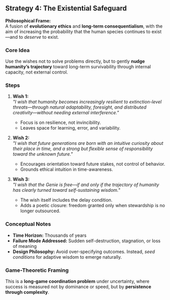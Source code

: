 ## Strategy 4: The Existential Safeguard

**Philosophical Frame:**  
A fusion of **evolutionary ethics** and **long-term consequentialism**, with the aim of increasing the probability that the human species continues to exist—and to *deserve* to exist.

### Core Idea  
Use the wishes not to solve problems directly, but to gently **nudge humanity’s trajectory** toward long-term survivability through internal capacity, not external control.

### Steps

1. **Wish 1:**  
   *"I wish that humanity becomes increasingly resilient to extinction-level threats—through natural adaptability, foresight, and distributed creativity—without needing external interference."*  
   - Focus is on resilience, not invincibility.  
   - Leaves space for learning, error, and variability.

2. **Wish 2:**  
   *"I wish that future generations are born with an intuitive curiosity about their place in time, and a strong but flexible sense of responsibility toward the unknown future."*  
   - Encourages orientation toward future stakes, not control of behavior.  
   - Grounds ethical intuition in time-awareness.

3. **Wish 3:**  
   *"I wish that the Genie is free—if and only if the trajectory of humanity has clearly turned toward self-sustaining wisdom."*  
   - The wish itself includes the delay condition.  
   - Adds a poetic closure: freedom granted only when stewardship is no longer outsourced.

### Conceptual Notes

- **Time Horizon:** Thousands of years  
- **Failure Mode Addressed:** Sudden self-destruction, stagnation, or loss of meaning  
- **Design Philosophy:** Avoid over-specifying outcomes. Instead, *seed conditions* for adaptive wisdom to emerge naturally.

### Game-Theoretic Framing  
This is a **long-game coordination problem** under uncertainty, where success is measured not by dominance or speed, but by **persistence through complexity**.
